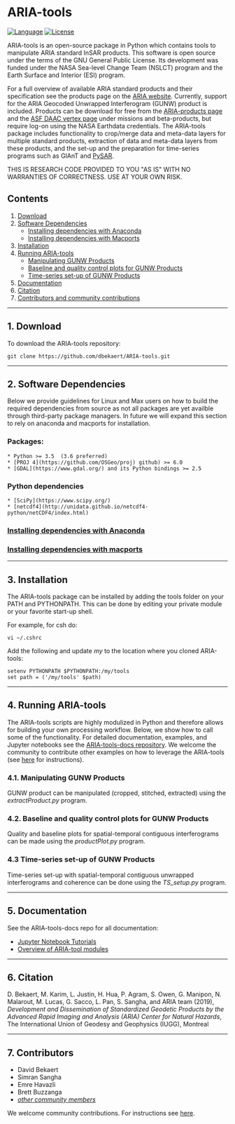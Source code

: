 # ARIA-tools

[![Language](https://img.shields.io/badge/python-3.5%2B-blue.svg)](https://www.python.org/)
[![License](https://img.shields.io/badge/license-GPL-yellow.svg)](https://github.com/dbekaert/ARIA-tools/blob/master/LICENSE)

ARIA-tools is an open-source package in Python which contains tools to manipulate ARIA standard InSAR products. This software is open source under the terms of the GNU General Public License. Its development was funded under the NASA Sea-level Change Team (NSLCT) program and the Earth Surface and Interior (ESI) program. 


For a full overview of available ARIA standard products and their specification see the products page on the [ARIA website](https://aria.jpl.nasa.gov). Currently, support for the ARIA Geocoded Unwrapped Interferogram (GUNW) product is included. Products can be download for free from the [ARIA-products page](https://aria-products.jpl.nasa.gov) and the [ASF DAAC vertex page](https://vertex.daac.asf.alaska.edu/#) under missions and beta-products, but require log-on using the NASA Earthdata credentials.
The ARIA-tools package includes functionality to crop/merge data and meta-data layers for multiple standard products, extraction of data and meta-data layers from these products, and the set-up and the preparation for time-series programs such as GIAnT and [PySAR](https://github.com/yunjunz/PySAR). 


THIS IS RESEARCH CODE PROVIDED TO YOU "AS IS" WITH NO WARRANTIES OF CORRECTNESS. USE AT YOUR OWN RISK.

## Contents

1. [Download](#download)
2. [Software Dependencies](#software-dependencies)
   - [Installing dependencies with Anaconda](#installing-dependencies-with-anaconda)
   - [Installing dependencies with Macports](#installing-dependencies-with-macports)
3. [Installation](#installation)
4. [Running ARIA-tools](#running-aria-tools)
   - [Manipulating GUNW Products](#manipulating-gunw-products)
   - [Baseline and quality control plots for GUNW Products](#baseline-and-quality-control-plots-for-gunw-products)
   - [Time-series set-up of GUNW Products](#time-series-set-up-of-gunw-products)
5. [Documentation](#documentation)
6. [Citation](#citation)
7. [Contributors and community contributions](#contributors)


------

## 1. Download

To download the ARIA-tools repository:
```
git clone https://github.com/dbekaert/ARIA-tools.git
```

------

## 2. Software Dependencies
Below we provide guidelines for Linux and Max users on how to build the required dependencies from source as not all packages are yet availble through third-party package managers. In future we will expand this section to rely on anaconda and macports for installation.

### Packages:

```
* Python >= 3.5  (3.6 preferred)
* [PROJ 4](https://github.com/OSGeo/proj) github) >= 6.0
* [GDAL](https://www.gdal.org/) and its Python bindings >= 2.5
```

### Python dependencies
```
* [SciPy](https://www.scipy.org/) 
* [netcdf4](http://unidata.github.io/netcdf4-python/netCDF4/index.html)
```

### [Installing dependencies with Anaconda](https://github.com/dbekaert/ARIA-tools/blob/master/Linux_source_build.md)
### [Installing dependencies with macports](https://github.com/dbekaert/ARIA-tools/blob/master/MacOS_source_build.md)


------
## 3. Installation

The ARIA-tools package can be installed by adding the tools folder on your PATH and PYTHONPATH.
This can be done by editing your private module or your favorite start-up shell.


For example, for csh do:
```
vi ~/.cshrc
```

Add the following and update *my* to the location where you cloned ARIA-tools:
```
setenv PYTHONPATH $PYTHONPATH:/my/tools
set path = ('/my/tools' $path)
```

------
## 4. Running ARIA-tools

The ARIA-tools scripts are highly modulized in Python and therefore allows for building your own processing workflow. Below, we show how to call some of the functionality. For detailed documentation, examples, and Jupyter notebooks see the [ARIA-tools-docs repository](https://github.com/dbekaert/ARIA-tools-docs/blob/master/README.md). We welcome the community to contribute other examples on how to leverage the ARIA-tools (see [here](https://github.com/dbekaert/ARIA-tools/blob/master/CONTRIBUTING.md) for instructions).

### 4.1. Manipulating GUNW Products
GUNW product can be manipulated (cropped, stitched, extracted) using the *extractProduct.py* program. 

### 4.2. Baseline and quality control plots for GUNW Products
Quality and baseline plots for spatial-temporal contiguous interferograms can be made using the *productPlot.py* program. 

### 4.3 Time-series set-up of GUNW Products
Time-series set-up with spatial-temporal contiguous unwrapped interferograms and coherence can be done using the *TS_setup.py* program.


------
## 5. Documentation

See the ARIA-tools-docs repo for all documentation:
+ [Jupyter Notebook Tutorials](https://github.com/dbekaert/ARIA-tools-docs/tree/master/Notebooks.md)
+ [Overview of ARIA-tool modules](https://github.com/dbekaert/ARIA-tools-docs/tree/master/Modules.md)


------
## 6. Citation
D. Bekaert, M. Karim, L. Justin, H. Hua, P. Agram, S. Owen, G. Manipon, N. Malarout, M. Lucas, G. Sacco, L. Pan, S. Sangha, and ARIA team (2019), *Development and Dissemination of Standardized Geodetic Products by the Advanced Rapid Imaging and Analysis (ARIA) Center for Natural Hazards*, The International Union of Geodesy and Geophysics (IUGG), Montreal

------
## 7. Contributors    

* David Bekaert
* Simran Sangha
* Emre Havazli
* Brett Buzzanga
* [_other community members_](https://github.com/dbekaert/ARIA-tools/graphs/contributors)

We welcome community contributions. For instructions see [here](https://github.com/dbekaert/ARIA-tools/blob/master/CONTRIBUTING.md).
